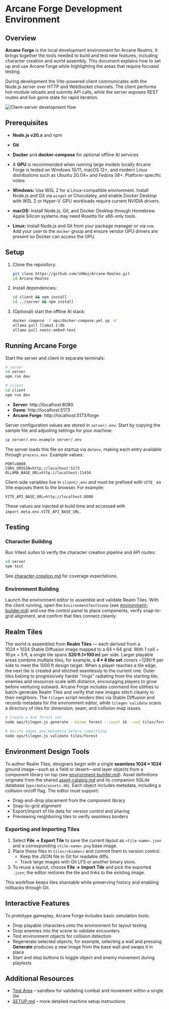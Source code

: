 # Arcane Forge Development Environment

## Overview
**Arcane Forge** is the local development environment for Arcane Realms. It
brings together the tools needed to build and test new features, including
character creation and world assembly. This document explains how to set up and
use Arcane Forge while highlighting the areas that require focused testing.

During development the Vite-powered client communicates with the Node.js
server over HTTP and WebSocket channels. The client performs hot-module reloads
and submits API calls, while the server exposes REST routes and live game
state for rapid iteration.

![Client–server development flow](images/arcane-forge-overview.svg)

## Prerequisites
- **Node.js v20.x** and npm
- **Git**
- **Docker** and **docker-compose** for optional offline AI services
- A **GPU** is recommended when running large models locally
Arcane Forge is tested on Windows 10/11, macOS 12+, and modern Linux distributions
such as Ubuntu 20.04+ and Fedora 38+. Platform-specific notes:

- **Windows:** Use WSL 2 for a Linux-compatible environment. Install Node.js and
  Git via `winget` or Chocolatey, and enable Docker Desktop with WSL 2 or
  Hyper-V. GPU workloads require current NVIDIA drivers.
- **macOS:** Install Node.js, Git, and Docker Desktop through Homebrew. Apple
  Silicon systems may need Rosetta for x86-only tools.
- **Linux:** Install Node.js and Git from your package manager or via `nvm`. Add
  your user to the `docker` group and ensure vendor GPU drivers are present so
  Docker can access the GPU.

## Setup
1. Clone the repository:
   ```bash
   git clone https://github.com/ibNez/Arcane-Realms.git
   cd Arcane-Realms
   ```
2. Install dependencies:
   ```bash
   cd client && npm install
   cd ../server && npm install
   ```
3. (Optional) start the offline AI stack:
   ```bash
   docker compose -f ops/docker-compose.yml up -d
   ollama pull llama3.1:8b
   ollama pull nomic-embed-text
   ```

## Running Arcane Forge
Start the server and client in separate terminals:

```bash
# server
cd server
npm run dev

# client
cd client
npm run dev
```

- **Server**: http://localhost:8080
- **Game**: http://localhost:5173
- **Arcane Forge**: http://localhost:5173/forge
 
Server configuration values are stored in `server/.env`. Start by copying the
sample file and adjusting settings for your machine:

```bash
cp server/.env.example server/.env
```

The server loads this file on startup via `dotenv`, making each entry available
through `process.env`. Example values:

```
PORT=8080
CORS_ORIGIN=http://localhost:5173
OLLAMA_BASE_URL=http://localhost:11434
```

Client-side variables live in `client/.env` and must be prefixed with `VITE_` so
Vite exposes them to the browser. For example:

```
VITE_API_BASE_URL=http://localhost:8080
```

These values are injected at build time and accessed with
`import.meta.env.VITE_API_BASE_URL`.

## Testing

### Character Building
Run Vitest suites to verify the character creation pipeline and API routes:

```bash
cd server
npm test
```

See [character-creation.md](character-creation.md#testing-requirements) for
coverage expectations.

### Environment Building
Launch the environment editor to assemble and validate Realm Tiles. With the
client running, open the `EnvironmentTestScene` (see
[environment-builder.md](environment-builder.md)) and use the control panel to
place components, verify snap-to-grid alignment, and confirm that tiles connect
cleanly.

## Realm Tiles
The world is assembled from **Realm Tiles** — each derived from a 1024 × 1024
Stable Diffusion image mapped to a 64 × 64 grid. With 1 cell = 16 px = 5 ft, a
single tile spans **320 ft (≈100 m)** per side. Larger playable areas combine
multiple tiles; for example, a **4 × 4 tile set** covers ~1280 ft per side to meet
the 1000 ft design target. When a player reaches a tile edge, the next tile is
created and stitched seamlessly to the current one. Outer tiles belong to
progressively harder "rings" radiating from the starting tile; enemies and
resources scale with distance, encouraging players to grow before venturing
outward.
Arcane Forge includes command line utilities to batch-generate Realm Tiles and
verify that new images stitch cleanly to their neighbors. The `tilegen`
script renders tiles via Stable Diffusion and records metadata for the
environment editor, while `tilegen validate` scans a directory of tiles for
dimension, seam, and collision-map issues.

```bash
# Create a 4×4 forest set
node ops/tilegen.js generate --biome forest --count 16 --out tiles/forest

# Verify edges and metadata before committing
node ops/tilegen.js validate tiles/forest
```

## Environment Design Tools
To author Realm Tiles, designers begin with a single **seamless 1024 × 1024**
ground image—such as a field or desert—and layer objects from a component
library on top (see [environment-builder.md](environment-builder.md)). Asset
definitions originate from the shared [asset-catalog.md](asset-catalog.md)
and its companion SQLite database (`ops/data/assets.db`). Each
object includes metadata, including a collision on/off flag. The editor must
support:

- Drag-and-drop placement from the component library
- Snap-to-grid alignment
- Export/import of tile data for version control and sharing
- Previewing neighboring tiles to verify seamless borders

### Exporting and Importing Tiles
1. Select **File → Export Tile** to save the current layout as `<tile-name>.json` and a corresponding `<tile-name>.png` base image.
2. Place these files in `tiles/<biome>/` and commit them to version control.
   - Keep the JSON file in Git for readable diffs.
   - Track large images with Git LFS or another binary store.
3. To reuse a layout, choose **File → Import Tile** and pick the exported `.json`; the editor restores the tile and links to the existing image.

This workflow keeps tiles shareable while preserving history and enabling rollbacks through Git.


## Interactive Features
To prototype gameplay, Arcane Forge includes basic simulation tools:

- Drop playable characters onto the environment for layout testing
- Drop enemies into the scene to validate encounters
- Test environment objects for collision detection
- Regenerate selected objects; for example, selecting a wall and pressing
  **Generate** produces a new image from the base wall and swaps it in place
- Start and stop buttons to toggle object and enemy movement during playtests

## Additional Resources
- [Test Area](test-area.md) – sandbox for validating combat and movement within a
  single tile
- [SETUP.md](SETUP.md) – more detailed machine setup instructions

